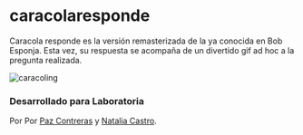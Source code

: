 # caracolaresponde
Caracola responde es la versión remasterizada de la ya conocida en Bob Esponja. Esta vez, su respuesta se acompaña de un divertido gif ad hoc a la pregunta realizada.

![caracoling](https://user-images.githubusercontent.com/32301181/37878799-da936f50-3044-11e8-92db-c8a8608ea047.png)

### Desarrollado para Laboratoria
Por Por [Paz Contreras](https://github.com/PazAutumn) y [Natalia Castro](https://github.com/NatyNatur).
